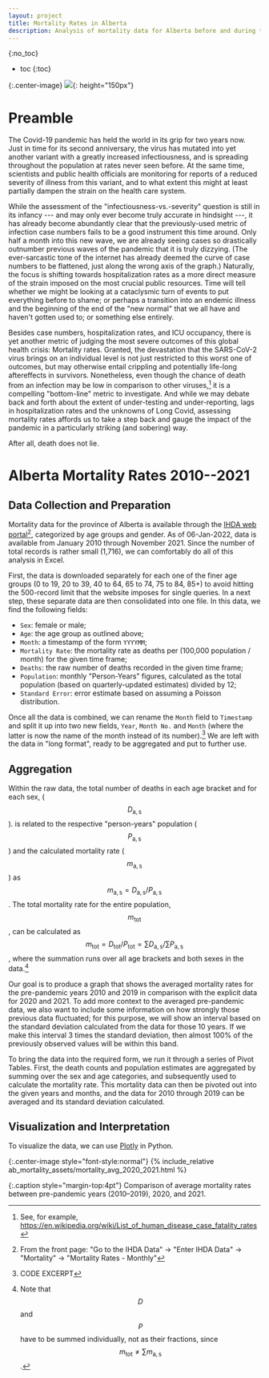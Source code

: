 ```yaml
---
layout: project
title: Mortality Rates in Alberta
description: Analysis of mortality data for Alberta before and during the Covid-19 pandemic
---
```


{:no_toc}
* toc
{:toc}

{:.center-image}
![](/projects/ab_mortality_assets/23312_lores_mod.png){: height="150px"}

# Preamble

The Covid-19 pandemic has held the world in its grip for two years now. Just in time for its second anniversary, the virus has mutated into yet another variant with a greatly increased infectiousness, and is spreading throughout the population at rates never seen before. At the same time, scientists and public health officials are monitoring for reports of a reduced severity of illness from this variant, and to what extent this might at least partially dampen the strain on the health care system.

While the assessment of the "infectiousness-vs.-severity" question is still in its infancy --- and may only ever become truly accurate in hindsight ---, it has already become abundantly clear that the previously-used metric of infection case numbers fails to be a good instrument this time around. Only half a month into this new wave, we are already seeing cases so drastically outnumber previous waves of the pandemic that it is truly dizzying. (The ever-sarcastic tone of the internet has already deemed the curve of case numbers to be flattened, just along the wrong axis of the graph.) Naturally, the focus is shifting towards hospitalization rates as a more direct measure of the strain imposed on the most crucial public resources. Time will tell whether we might be looking at a cataclysmic turn of events to put everything before to shame; or perhaps a transition into an endemic illness and the beginning of the end of the "new normal" that we all have and haven't gotten used to; or something else entirely.

Besides case numbers, hospitalization rates, and ICU occupancy, there is yet another metric of judging the most severe outcomes of this global health crisis: Mortality rates. Granted, the devastation that the SARS-CoV-2 virus brings on an individual level is not just restricted to this worst one of outcomes, but may otherwise entail crippling and potentially life-long aftereffects in survivors. Nonetheless, even though the chance of death from an infection may be low in comparison to other viruses,[^fatality_rates] it is a compelling "bottom-line" metric to investigate. And while we may debate back and forth about the extent of under-testing and under-reporting, lags in hospitalization rates and the unknowns of Long Covid, assessing mortality rates affords us to take a step back and gauge the impact of the pandemic in a particularly striking (and sobering) way. 

After all, death does not lie.


# Alberta Mortality Rates 2010--2021

## Data Collection and Preparation

Mortality data for the province of Alberta is available through the [IHDA web portal](http://www.ahw.gov.ab.ca/IHDA_Retrieval/)[^ihda_data_download], categorized by age groups and gender. As of 06-Jan-2022, data is available from January 2010 through November 2021. Since the number of total records is rather small (1,716), we can comfortably do all of this analysis in Excel.

First, the data is downloaded separately for each one of the finer age groups (0 to 19, 20 to 39, 40 to 64, 65 to 74, 75 to 84, 85+) to avoid hitting the 500-record limit that the website imposes for single queries. In a next step, these separate data are then consolidated into one file. In this data, we find the following fields:

* `Sex`: female or male;
* `Age`: the age group as outlined above;
* `Month`: a timestamp of the form `YYYYMM`;
* `Mortality Rate`: the mortality rate as deaths per (100,000 population / month) for the given time frame;
* `Deaths`: the raw number of deaths recorded in the given time frame;
* `Population`: monthly "Person-Years" figures, calculated as the total population (based on quarterly-updated estimates) divided by 12;
* `Standard Error`: error estimate based on assuming a Poisson distribution.

Once all the data is combined, we can rename the `Month` field to `Timestamp` and split it up into two new fields, `Year`, `Month No.` and `Month` (where the latter is now the name of the month instead of its number).[^month-lookup] We are left with the data in "long format", ready to be aggregated and put to further use.

## Aggregation

Within the raw data, the total number of deaths in each age bracket and for each sex, ($$D_\mathrm{a,s}$$). is related to the respective "person-years" population ($$P_\mathrm{a,s}$$) and the calculated mortality rate ($$m_\mathrm{a,s}$$) as $$ m_\mathrm{a,s} = D_\mathrm{a,s} / P_\mathrm{a,s} $$. The total mortality rate for the entire population, $$m_\mathrm{tot}$$, can be calculated as $$m_\mathrm{tot} = D_\mathrm{tot} / P_\mathrm{tot} = \sum{D_\mathrm{a,s}} / \sum{P_\mathrm{a,s}}$$, where the summation runs over all age brackets and both sexes in the data.[^summation_note]

Our goal is to produce a graph that shows the averaged mortality rates for the pre-pandemic years 2010 and 2019 in comparison with the explicit data for 2020 and 2021. To add more context to the averaged pre-pandemic data, we also want to include some information on how strongly those previous data fluctuated; for this purpose, we will show an interval based on the standard deviation calculated from the data for those 10 years. If we make this interval 3 times the standard deviation, then almost 100% of the previously observed values will be within this band.

To bring the data into the required form, we run it through a series of Pivot Tables. First, the death counts and population estimates are aggregated by summing over the sex and age categories, and subsequently used to calculate the mortality rate. This mortality data can then be pivoted out into the given years and months, and the data for 2010 through 2019 can be averaged and its standard deviation calculated.

## Visualization and Interpretation

To visualize the data, we can use [Plotly](https://plotly.com) in Python.

{:.center-image style="font-style:normal"}
{% include_relative ab_mortality_assets/mortality_avg_2020_2021.html %}

{:.caption style="margin-top:4pt"}
Comparison of average mortality rates between pre-pandemic years (2010–2019), 2020, and 2021.






[^fatality_rates]: See, for example, https://en.wikipedia.org/wiki/List_of_human_disease_case_fatality_rates

[^ihda_data_download]: From the front page: "Go to the IHDA Data" → "Enter IHDA Data" → "Mortality" → "Mortality Rates - Monthly"

[^month-lookup]: CODE EXCERPT

[^summation_note]: Note that $$D$$ and $$P$$ have to be summed individually, not as their fractions, since $$m_\mathrm{tot} \ne \sum{m_\mathrm{a,s}}$$.